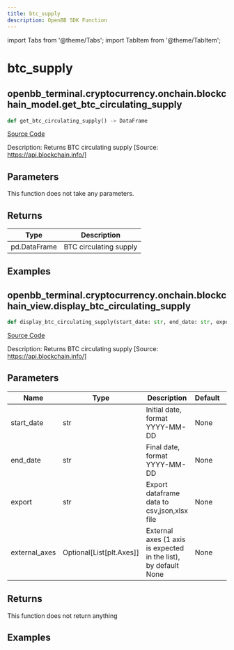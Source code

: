 ```yaml
---
title: btc_supply
description: OpenBB SDK Function
---
```


import Tabs from '@theme/Tabs';
import TabItem from '@theme/TabItem';

# btc_supply

<Tabs>
<TabItem value="model" label="Model" default>

## openbb_terminal.cryptocurrency.onchain.blockchain_model.get_btc_circulating_supply

```python title='openbb_terminal/cryptocurrency/onchain/blockchain_model.py'
def get_btc_circulating_supply() -> DataFrame
```
[Source Code](https://github.com/OpenBB-finance/OpenBBTerminal/tree/main/openbb_terminal/cryptocurrency/onchain/blockchain_model.py#L43)

Description: Returns BTC circulating supply [Source: https://api.blockchain.info/]

## Parameters

This function does not take any parameters.

## Returns

| Type | Description |
| ---- | ----------- |
| pd.DataFrame | BTC circulating supply |

## Examples



</TabItem>
<TabItem value="view" label="View">

## openbb_terminal.cryptocurrency.onchain.blockchain_view.display_btc_circulating_supply

```python title='openbb_terminal/cryptocurrency/onchain/blockchain_view.py'
def display_btc_circulating_supply(start_date: str, end_date: str, export: str, external_axes: Optional[List[matplotlib.axes._axes.Axes]]) -> None
```
[Source Code](https://github.com/OpenBB-finance/OpenBBTerminal/tree/main/openbb_terminal/cryptocurrency/onchain/blockchain_view.py#L28)

Description: Returns BTC circulating supply [Source: https://api.blockchain.info/]

## Parameters

| Name | Type | Description | Default | Optional |
| ---- | ---- | ----------- | ------- | -------- |
| start_date | str | Initial date, format YYYY-MM-DD | None | False |
| end_date | str | Final date, format YYYY-MM-DD | None | False |
| export | str | Export dataframe data to csv,json,xlsx file | None | False |
| external_axes | Optional[List[plt.Axes]] | External axes (1 axis is expected in the list), by default None | None | True |

## Returns

This function does not return anything

## Examples



</TabItem>
</Tabs>